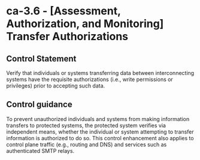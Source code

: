 # ca-3.6 - \[Assessment, Authorization, and Monitoring\] Transfer Authorizations

## Control Statement

Verify that individuals or systems transferring data between interconnecting systems have the requisite authorizations (i.e., write permissions or privileges) prior to accepting such data.

## Control guidance

To prevent unauthorized individuals and systems from making information transfers to protected systems, the protected system verifies via independent means, whether the individual or system attempting to transfer information is authorized to do so. This control enhancement also applies to control plane traffic (e.g., routing and DNS) and services such as authenticated SMTP relays.
